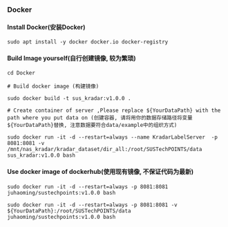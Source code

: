 ### Docker

#### Install Docker(安装Docker)

```
sudo apt install -y docker docker.io docker-registry
```

#### Build Image yourself(自行创建镜像, 较为繁琐)
```
cd Docker

# Build docker image (构建镜像)

sudo docker build -t sus_kradar:v1.0.0 .

# Create container of server ,Please replace ${YourDataPath} with the path where you put data on (创建容器, 请将用你的数据存储路径将变量${YourDataPath}替换, 注意数据要符合data/example中的组织方式)

sudo docker run -it -d --restart=always --name KradarLabelServer  -p 8081:8081 -v /mnt/nas_kradar/kradar_dataset/dir_all:/root/SUSTechPOINTS/data sus_kradar:v1.0.0 bash

```

#### Use docker image of dockerhub(使用现有镜像, 不保证代码为最新)

```
sudo docker run -it -d --restart=always -p 8081:8081 juhaoming/sustechpoints:v1.0.0 bash

sudo docker run -it -d --restart=always -p 8081:8081 -v ${YourDataPath}:/root/SUSTechPOINTS/data juhaoming/sustechpoints:v1.0.0 bash

```
